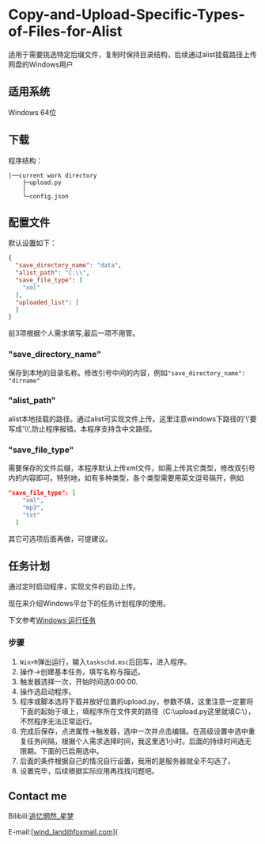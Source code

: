 # Copy-and-Upload-Specific-Types-of-Files-for-Alist
适用于需要挑选特定后缀文件，复制时保持目录结构，后续通过alist挂载路径上传网盘的Windows用户

## 适用系统

Windows 64位

## 下载

程序结构：

```
|──current work directory
    ├─upload.py
    │
    └─config.json
```

## 配置文件

默认设置如下：

```json
{
  "save_directory_name": "data",
  "alist_path": "C:\\",
  "save_file_type": [
    "xml"
  ],
  "uploaded_list": [
  ]
}
```

前3项根据个人需求填写,最后一项不用管。

### "save_directory_name"

保存到本地的目录名称。修改引号中间的内容，例如`"save_directory_name": "dirname"`

### "alist_path"

alist本地挂载的路径。通过alist可实现文件上传。这里注意windows下路径的'\\'要写成'\\\\',防止程序报错。本程序支持含中文路径。

### "save_file_type"

需要保存的文件后缀，本程序默认上传xml文件，如需上传其它类型，修改双引号内的内容即可。特别地，如有多种类型，各个类型需要用英文逗号隔开，例如

```json
"save_file_type": [
    "xml",
    "mp3",
    "txt"
  ]
```

其它可选项后面再做，可提建议。

## 任务计划

通过定时启动程序，实现文件的自动上传。

现在来介绍Windows平台下的任务计划程序的使用。

下文参考[Windows 运行任务](https://www.kancloud.cn/xuwenyang/php_standard/2071664)

### 步骤

1. `Win+R`弹出运行，输入`taskschd.msc`后回车，进入程序。
2. 操作->创建基本任务，填写名称与描述。
3. 触发器选择一次，开始时间选0:00:00.
4. 操作选启动程序。
5. 程序或脚本选将下载并放好位置的upload.py，参数不填，这里注意一定要将下面的起始于填上，填程序所在文件夹的路径（C:\upload.py这里就填C:\），不然程序无法正常运行。
6. 完成后保存，点进属性->触发器，选中一次并点击编辑。在高级设置中选中重复任务间隔，根据个人需求选择时间，我这里选1小时。后面的持续时间选无限期。下面的已启用选中。
7. 后面的条件根据自己的情况自行设置，我用的是服务器就全不勾选了。
8. 设置完毕，后续根据实际应用再找找问题吧。

## Contact me

Bilibili:[追忆惘然_星梦](https://space.bilibili.com/166729477)

E-mail:[wind_land@foxmail.com](
